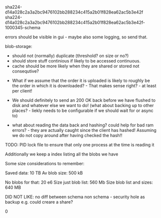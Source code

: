 sha224-d14a028c2a3a2bc9476102bb288234c415a2b01f828ea62ac5b3e42f
sha224-d14a028c2a3a2bc9476102bb288234c415a2b01f828ea62ac5b3e42f-1000345-schema

errors should be visible in gui - maybe also some logging, so send that.

blob-storage:

- should not (normally) duplicate (threshold? on size or no?)
- should store stuff continious if likely to be accessed continuous.
- cache should be more likely when they are shared or stored not consequtive?

* What if we assume that the order it is uploaded is likely to roughly be the order in which it is downloaded? - That makes sense right? - at least per client!

* We should definitely to send an 200 OK back before we have flushed to disk and whatever else we want to do! (what about backing up to other places? - liekly needs to be configurable if we should wait for or async to)

* what about reading the data back and hashing? could help for bad ram errors? - they are actually caught since the client has hashed! Assuming we do not copy around after having checked the hash!!

TODO: PID lock file to ensure that only one process at the time is reading it

Additionally we keep a index listing all the blobs we have

Some size considerations to remember:

Saved data: 10 TB
Av blob size: 500 kB

No blobs for that: 20 e6
Size just blob list: 560 Mb
Size blob list and sizes: 640 MB

DID NOT LIKE:
no diff between schema non schema - security hole as backup e.g. could creare a share?

0
